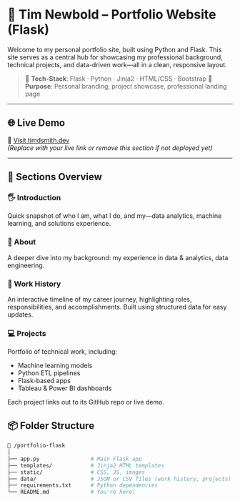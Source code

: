 # 💼 Tim Newbold – Portfolio Website (Flask)

Welcome to my personal portfolio site, built using Python and Flask. This site serves as a central hub for showcasing my professional background, technical projects, and data-driven work—all in a clean, responsive layout.

> 📍 **Tech-Stack**: Flask · Python · Jinja2 · HTML/CSS · Bootstrap
> 🎯 **Purpose**: Personal branding, project showcase, professional landing page

---

## 🌐 Live Demo

🔗 [Visit timdsmith.dev](https://www.timdsmith.dev)  
*(Replace with your live link or remove this section if not deployed yet)*

---

## 🧭 Sections Overview

### 🖐️ Introduction  
Quick snapshot of who I am, what I do, and my—data analytics, machine learning, and solutions experience.

### 📖 About  
A deeper dive into my background: my experience in data & analytics, data engineering.

### 🧠 Work History  
An interactive timeline of my career journey, highlighting roles, responsibilities, and accomplishments. Built using structured data for easy updates.

### 💻 Projects  
Portfolio of technical work, including:
- Machine learning models
- Python ETL pipelines
- Flask-based apps
- Tableau & Power BI dashboards

Each project links out to its GitHub repo or live demo.


## 📦 Folder Structure

```bash
📁 /portfolio-flask
│
├── app.py                # Main Flask app
├── templates/            # Jinja2 HTML templates
├── static/               # CSS, JS, images
├── data/                 # JSON or CSV files (work history, projects)
├── requirements.txt      # Python dependencies
└── README.md             # You're here!
